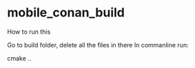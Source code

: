 # mobile_conan_build

How to run this

Go to build folder, delete all the files in there
In commanline run:

cmake ..
